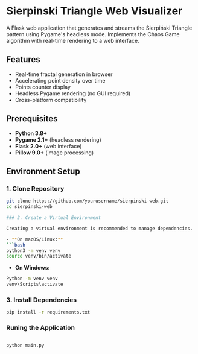 # Sierpinski Triangle Web Visualizer

A Flask web application that generates and streams the Sierpiński Triangle pattern using Pygame's headless mode. Implements the Chaos Game algorithm with real-time rendering to a web interface.


## Features

- Real-time fractal generation in browser
- Accelerating point density over time
- Points counter display
- Headless Pygame rendering (no GUI required)
- Cross-platform compatibility

## Prerequisites

- **Python 3.8+**
- **Pygame 2.1+** (headless rendering)
- **Flask 2.0+** (web interface)
- **Pillow 9.0+** (image processing)

## Environment Setup

### 1. Clone Repository
```bash
git clone https://github.com/yourusername/sierpinski-web.git
cd sierpinski-web

### 2. Create a Virtual Environment

Creating a virtual environment is recommended to manage dependencies.

- **On macOS/Linux:**
```bash
python3 -m venv venv
source venv/bin/activate 
```

  
- **On Windows:**
````bash 
Python -m venv venv
venv\Scripts\activate
````
### 3. Install Dependencies 

````bash
pip install -r requirements.txt
````

### Runing the Application 

````bash

python main.py

````